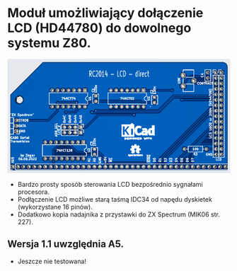 # Moduł umożliwiający dołączenie LCD (HD44780) do dowolnego systemu Z80.
![LCD](https://raw.githubusercontent.com/ZegarNotAvailable/CA80-na-RC2014/main/RC2014-LCD-direct/RC2014-LCD-direct.png)
- Bardzo prosty sposób sterowania LCD bezpośrednio sygnałami procesora.
- Podłączenie LCD możliwe starą taśmą IDC34 od napędu dyskietek (wykorzystane 16 pinów).
- Dodatkowo kopia nadajnika z przystawki do ZX Spectrum (MIK06 str. 227).
## Wersja 1.1 uwzględnia A5.
- Jeszcze nie testowana!